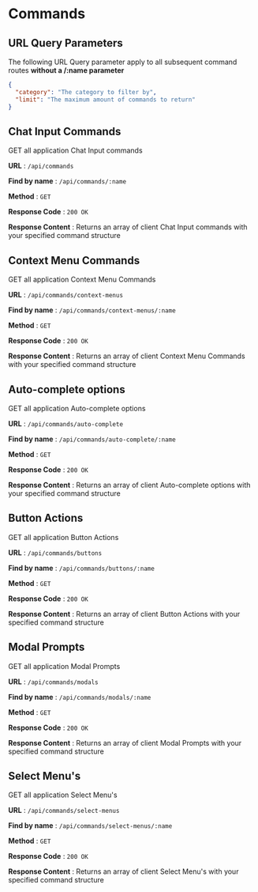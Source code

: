# Commands

## URL Query Parameters

The following URL Query parameter apply to all subsequent command routes **without a /:name parameter**

```json
{
  "category": "The category to filter by",
  "limit": "The maximum amount of commands to return"
}

```

## Chat Input Commands

GET all application Chat Input commands

**URL** : `/api/commands`

**Find by name** : `/api/commands/:name`

**Method** : `GET`

**Response Code** : `200 OK`

**Response Content** : Returns an array of client Chat Input commands with your specified command structure

## Context Menu Commands

GET all application Context Menu Commands

**URL** : `/api/commands/context-menus`

**Find by name** : `/api/commands/context-menus/:name`

**Method** : `GET`

**Response Code** : `200 OK`

**Response Content** : Returns an array of client Context Menu Commands with your specified command structure

## Auto-complete options

GET all application Auto-complete options

**URL** : `/api/commands/auto-complete`

**Find by name** : `/api/commands/auto-complete/:name`

**Method** : `GET`

**Response Code** : `200 OK`

**Response Content** : Returns an array of client Auto-complete options with your specified command structure

## Button Actions

GET all application Button Actions

**URL** : `/api/commands/buttons`

**Find by name** : `/api/commands/buttons/:name`

**Method** : `GET`

**Response Code** : `200 OK`

**Response Content** : Returns an array of client Button Actions with your specified command structure

## Modal Prompts

GET all application Modal Prompts

**URL** : `/api/commands/modals`

**Find by name** : `/api/commands/modals/:name`

**Method** : `GET`

**Response Code** : `200 OK`

**Response Content** : Returns an array of client Modal Prompts with your specified command structure

## Select Menu's

GET all application Select Menu's

**URL** : `/api/commands/select-menus`

**Find by name** : `/api/commands/select-menus/:name`

**Method** : `GET`

**Response Code** : `200 OK`

**Response Content** : Returns an array of client Select Menu's with your specified command structure
